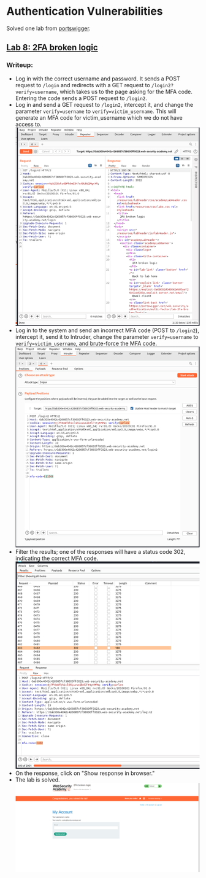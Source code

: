 # Authentication Vulnerabilities

Solved one lab from [portswigger](https://portswigger.net/web-security/dashboard).

## [Lab 8: 2FA broken logic](https://portswigger.net/web-security/authentication/multi-factor/lab-2fa-broken-logic)

### Writeup:

- Log in with the correct username and password. It sends a POST request to ```/login``` and redirects with a GET request to ```/login2?verify=username```, which takes us to the page asking for the MFA code. Entering the code sends a POST request to ```/login2```.
- Log in and send a GET request to ```/login2```, intercept it, and change the parameter ```verify=username``` to ```verify=victim_username```. This will generate an MFA code for victim_username which we do not have access to.![alt text](assets/5.6.png)
- Log in to the system and send an incorrect MFA code (POST to ```/login2```), intercept it, send it to Intruder, change the parameter ```verify=username``` to ```verify=victim_username```, and brute-force the MFA code. ![alt text](assets/5.7.png)
- Filter the results; one of the responses will have a status code 302, indicating the correct MFA code. ![alt text](assets/5.8.png)
- On the response, click on "Show response in browser."
- The lab is solved. ![alt text](assets/5.9.png)